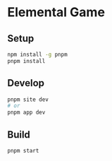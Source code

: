# Elemental Game

## Setup
```bash
npm install -g pnpm
pnpm install
```

## Develop

```bash
pnpm site dev
# or
pnpm app dev
```

## Build

```bash
pnpm start
```